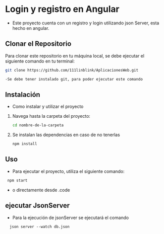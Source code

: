 # Login y registro en Angular 
- Este proyecto cuenta con un registro y login utilizando json Server, esta hecho en angular.

## Clonar el Repositorio

Para clonar este repositorio en tu máquina local, se debe ejecutar el siguiente comando en tu terminal:

```bash
git clone https://github.com/111linblink/AplicacionesWeb.git

-Se debe tener instalado git, para poder ejecutar este comando

```
## Instalación
- Como instalar y utilizar el proyecto

1. Navega hasta la carpeta del proyecto:
   ```bash
   cd nombre-de-la-carpeta
   ```
2. Se instalan las dependencias en caso de no tenerlas
   ```bash
   npm install
   ```
## Uso 
- Para ejecutar el proyecto, utiliza el siguiente comando:
 ```bash
  npm start
```
- o directamente desde .code

## ejecutar JsonServer
- Para la ejecución de jsonServer se ejecutará el comando
```angular
  json server --watch db.json
```



